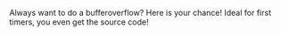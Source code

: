 Always want to do a bufferoverflow? Here is your chance! Ideal for first timers, you even get the source code!
